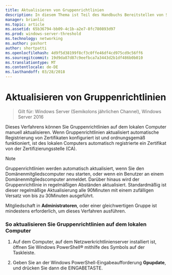 ```yaml
---
title: Aktualisieren von Gruppenrichtlinien
description: In diesem Thema ist Teil des Handbuchs Bereitstellen von Serverzertifikaten für 802.1 X kabelgebundenen und drahtlosen Bereitstellungen
manager: brianlic
ms.topic: article
ms.assetid: 65b36794-bb09-4c1b-a2e7-8fc780893d97
ms.prod: windows-server-threshold
ms.technology: networking
ms.author: pashort
author: shortpatti
ms.openlocfilehash: 4d9f5d38199f8cf3c0ffe46df4cd975cd9c56ff6
ms.sourcegitcommit: 19d9da87d87c9eefbca7a3443d2b1df486b0b010
ms.translationtype: MT
ms.contentlocale: de-DE
ms.lasthandoff: 03/28/2018
---
```

# <a name="refresh-group-policy"></a>Aktualisieren von Gruppenrichtlinien

>Gilt für: Windows Server (Semikolons jährlichen Channel), Windows Server 2016

Dieses Verfahrens können Sie Gruppenrichtlinien auf dem lokalen Computer manuell aktualisieren. Wenn Gruppenrichtlinien aktualisiert automatische Registrierung von Zertifikaten konfiguriert ist und ordnungsgemäß funktioniert, ist des lokalen Computers automatisch registrierte ein Zertifikat von der Zertifizierungsstelle (CA).  
  
> [!NOTE]  
> Gruppenrichtlinien werden automatisch aktualisiert, wenn Sie den Domänenmitgliedscomputer neu starten, oder wenn ein Benutzer an einem Domänenmitgliedscomputer anmeldet. Darüber hinaus wird der Gruppenrichtlinie in regelmäßigen Abständen aktualisiert. Standardmäßig ist dieser regelmäßige Aktualisierung alle 90Minuten mit einem zufälligen Versatz von bis zu 30Minuten ausgeführt.  
  
Mitgliedschaft in **Administratoren**, oder einer gleichwertigen Gruppe ist mindestens erforderlich, um dieses Verfahren ausführen.  
  
### <a name="to-refresh-group-policy-on-the-local-computer"></a>So aktualisieren Sie Gruppenrichtlinien auf dem lokalen Computer  
  
1.  Auf dem Computer, auf dem Netzwerkrichtlinienserver installiert ist, öffnen Sie Windows PowerShell&reg; mithilfe des Symbols auf der Taskleiste.  
  
2.  Geben Sie an der Windows PowerShell-Eingabeaufforderung **Gpupdate**, und drücken Sie dann die EINGABETASTE.  
  


